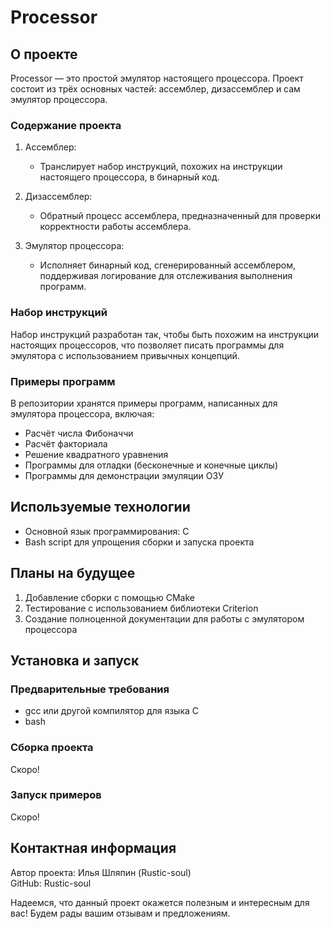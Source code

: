 # Processor

## О проекте

Processor — это простой эмулятор настоящего процессора. Проект состоит из трёх основных частей: ассемблер, дизассемблер и сам эмулятор процессора. 

### Содержание проекта

1. Ассемблер:
   - Транслирует набор инструкций, похожих на инструкции настоящего процессора, в бинарный код.

2. Дизассемблер:
   - Обратный процесс ассемблера, предназначенный для проверки корректности работы ассемблера.

3. Эмулятор процессора:
   - Исполняет бинарный код, сгенерированный ассемблером, поддерживая логирование для отслеживания выполнения программ.

### Набор инструкций

Набор инструкций разработан так, чтобы быть похожим на инструкции настоящих процессоров, что позволяет писать программы для эмулятора с использованием привычных концепций.

### Примеры программ

В репозитории хранятся примеры программ, написанных для эмулятора процессора, включая:

- Расчёт числа Фибоначчи
- Расчёт факториала
- Решение квадратного уравнения
- Программы для отладки (бесконечные и конечные циклы)
- Программы для демонстрации эмуляции ОЗУ

## Используемые технологии

- Основной язык программирования: C
- Bash script для упрощения сборки и запуска проекта

## Планы на будущее

1. Добавление сборки с помощью CMake
2. Тестирование с использованием библиотеки Criterion
3. Создание полноценной документации для работы с эмулятором процессора

## Установка и запуск

### Предварительные требования

- gcc или другой компилятор для языка C
- bash

### Сборка проекта

Скоро!


### Запуск примеров

Скоро!


## Контактная информация

Автор проекта: Илья Шляпин (Rustic-soul)  
GitHub: Rustic-soul


Надеемся, что данный проект окажется полезным и интересным для вас! Будем рады вашим отзывам и предложениям.
